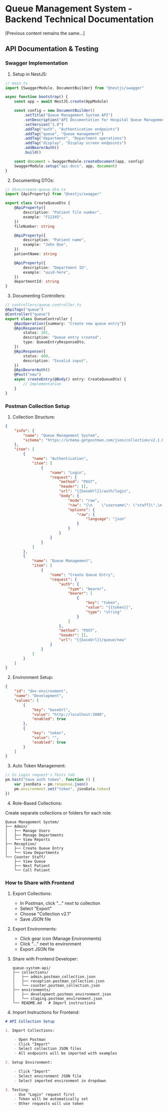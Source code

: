 # Queue Management System - Backend Technical Documentation

[Previous content remains the same...]

## API Documentation & Testing

### Swagger Implementation

1. Setup in NestJS:

```typescript
// main.ts
import {SwaggerModule, DocumentBuilder} from "@nestjs/swagger"

async function bootstrap() {
	const app = await NestJS.create(AppModule)

	const config = new DocumentBuilder()
		.setTitle("Queue Management System API")
		.setDescription("API Documentation for Hospital Queue Management")
		.setVersion("1.0")
		.addTag("auth", "Authentication endpoints")
		.addTag("queue", "Queue management")
		.addTag("department", "Department operations")
		.addTag("display", "Display screen endpoints")
		.addBearerAuth()
		.build()

	const document = SwaggerModule.createDocument(app, config)
	SwaggerModule.setup("api-docs", app, document)
}
```

2. Documenting DTOs:

```typescript
// dtos/create-queue.dto.ts
import {ApiProperty} from "@nestjs/swagger"

export class CreateQueueDto {
	@ApiProperty({
		description: "Patient file number",
		example: "F12345",
	})
	fileNumber: string

	@ApiProperty({
		description: "Patient name",
		example: "John Doe",
	})
	patientName: string

	@ApiProperty({
		description: "Department ID",
		example: "uuid-here",
	})
	departmentId: string
}
```

3. Documenting Controllers:

```typescript
// controllers/queue.controller.ts
@ApiTags("queue")
@Controller("queue")
export class QueueController {
	@ApiOperation({summary: "Create new queue entry"})
	@ApiResponse({
		status: 201,
		description: "Queue entry created",
		type: QueueEntryResponseDto,
	})
	@ApiResponse({
		status: 400,
		description: "Invalid input",
	})
	@ApiBearerAuth()
	@Post("new")
	async createEntry(@Body() entry: CreateQueueDto) {
		// Implementation
	}
}
```

### Postman Collection Setup

1. Collection Structure:

```json
{
	"info": {
		"name": "Queue Management System",
		"schema": "https://schema.getpostman.com/json/collection/v2.1.0/collection.json"
	},
	"item": [
		{
			"name": "Authentication",
			"item": [
				{
					"name": "Login",
					"request": {
						"method": "POST",
						"header": [],
						"url": "{{baseUrl}}/auth/login",
						"body": {
							"mode": "raw",
							"raw": "{\n    \"username\": \"staff1\",\n    \"password\": \"password123\"\n}",
							"options": {
								"raw": {
									"language": "json"
								}
							}
						}
					}
				}
			]
		},
		{
			"name": "Queue Management",
			"item": [
				{
					"name": "Create Queue Entry",
					"request": {
						"auth": {
							"type": "bearer",
							"bearer": [
								{
									"key": "token",
									"value": "{{token}}",
									"type": "string"
								}
							]
						},
						"method": "POST",
						"header": [],
						"url": "{{baseUrl}}/queue/new"
					}
				}
			]
		}
	]
}
```

2. Environment Setup:

```json
{
	"id": "dev-environment",
	"name": "Development",
	"values": [
		{
			"key": "baseUrl",
			"value": "http://localhost:3000",
			"enabled": true
		},
		{
			"key": "token",
			"value": "",
			"enabled": true
		}
	]
}
```

3. Auto Token Management:

```javascript
// In Login request's Tests tab
pm.test("Save auth token", function () {
	var jsonData = pm.response.json()
	pm.environment.set("token", jsonData.token)
})
```

4. Role-Based Collections:

Create separate collections or folders for each role:

```plaintext
Queue Management System/
├── Admin/
│   ├── Manage Users
│   ├── Manage Departments
│   └── View Reports
├── Reception/
│   ├── Create Queue Entry
│   └── View Departments
└── Counter Staff/
    ├── View Queue
    ├── Next Patient
    └── Call Patient
```

### How to Share with Frontend

1. Export Collections:

    - In Postman, click "..." next to collection
    - Select "Export"
    - Choose "Collection v2.1"
    - Save JSON file

2. Export Environments:

    - Click gear icon (Manage Environments)
    - Click "..." next to environment
    - Export JSON file

3. Share with Frontend Developer:

    ```plaintext
    queue-system-api/
    ├── collections/
    │   ├── admin.postman_collection.json
    │   ├── reception.postman_collection.json
    │   └── counter.postman_collection.json
    ├── environments/
    │   ├── development.postman_environment.json
    │   └── staging.postman_environment.json
    └── README.md   # Import instructions
    ```

4. Import Instructions for Frontend:

```markdown
# API Collection Setup

1. Import Collections:

    - Open Postman
    - Click "Import"
    - Select collection JSON files
    - All endpoints will be imported with examples

2. Setup Environment:

    - Click "Import"
    - Select environment JSON file
    - Select imported environment in dropdown

3. Testing:
    - Use "Login" request first
    - Token will be automatically set
    - Other requests will use token
```
